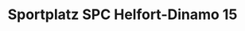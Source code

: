 ---
title: "Sportplatz SPC Helfort-Dinamo 15"
url: /wien/sportplatz-spc-helfort-dinamo-15/
shop: Sport
---